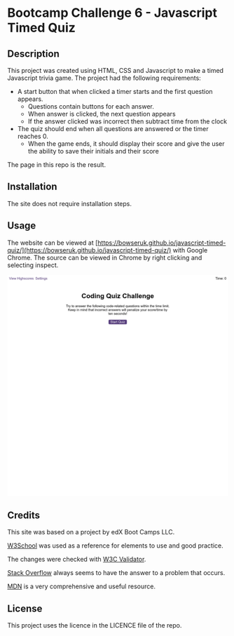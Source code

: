 # Bootcamp Challenge 6 - Javascript Timed Quiz

## Description 

This project was created using HTML, CSS and Javascript to make a timed Javascript trivia game. The project had the following requirements:

* A start button that when clicked a timer starts and the first question appears.
  * Questions contain buttons for each answer.
  * When answer is clicked, the next question appears
  * If the answer clicked was incorrect then subtract time from the clock
* The quiz should end when all questions are answered or the timer reaches 0.
  * When the game ends, it should display their score and give the user the ability to save their initials and their score

The page in this repo is the result.

## Installation

The site does not require installation steps.

## Usage 

The website can be viewed at [https://bowseruk.github.io/javascript-timed-quiz/](https://bowseruk.github.io/javascript-timed-quiz/) with Google Chrome. The source can be viewed in Chrome by right clicking and selecting inspect.

![Screenshot of the Webpage](assets/images/screenshot.png)

## Credits

This site was based on a project by edX Boot Camps LLC.

[W3School](https://www.w3schools.com/) was used as a reference for elements to use and good practice.

The changes were checked with [W3C Validator](https://validator.w3.org/).

[Stack Overflow](https://stackoverflow.com/) always seems to have the answer to a problem that occurs.

[MDN](https://developer.mozilla.org/en-US/) is a very comprehensive and useful resource.


## License

This project uses the licence in the LICENCE file of the repo.
